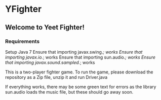 # YFighter

## Welcome to Yeet Fighter!

### Requirements

Setup Java 7
Ensure that importing javax.swing.*; works
Ensure that importing javax.io.*; works
Ensure that importing sun.audio.*; works
Ensure that importing javax.sound.sampled.*; works

This is a two-player fighter game. To run the game, please download the repository as a Zip file, unzip it and run Driver.java

If everything works, there may be some green text for errors as the library sun.audio loads the music file, but these should go away soon.



